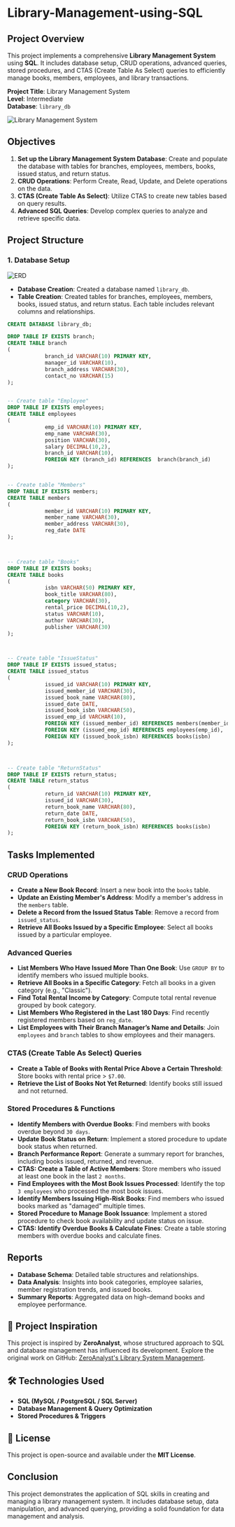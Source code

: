 # Library-Management-using-SQL

## Project Overview
This project implements a comprehensive **Library Management System** using **SQL**. It includes database setup, CRUD operations, advanced queries, stored procedures, and CTAS (Create Table As Select) queries to efficiently manage books, members, employees, and library transactions.

**Project Title**: Library Management System  
**Level**: Intermediate  
**Database**: `library_db`

![Library Management System](https://ps.w.org/library-management-system/assets/banner-1544x500.jpg?rev=3094774)

## Objectives

1. **Set up the Library Management System Database**: Create and populate the database with tables for branches, employees, members, books, issued status, and return status.
2. **CRUD Operations**: Perform Create, Read, Update, and Delete operations on the data.
3. **CTAS (Create Table As Select)**: Utilize CTAS to create new tables based on query results.
4. **Advanced SQL Queries**: Develop complex queries to analyze and retrieve specific data.

## Project Structure

### 1. Database Setup
![ERD](https://github.com/najirh/Library-System-Management---P2/blob/main/library_erd.png)

- **Database Creation**: Created a database named `library_db`.
- **Table Creation**: Created tables for branches, employees, members, books, issued status, and return status. Each table includes relevant columns and relationships.

```sql
CREATE DATABASE library_db;

DROP TABLE IF EXISTS branch;
CREATE TABLE branch
(
            branch_id VARCHAR(10) PRIMARY KEY,
            manager_id VARCHAR(10),
            branch_address VARCHAR(30),
            contact_no VARCHAR(15)
);


-- Create table "Employee"
DROP TABLE IF EXISTS employees;
CREATE TABLE employees
(
            emp_id VARCHAR(10) PRIMARY KEY,
            emp_name VARCHAR(30),
            position VARCHAR(30),
            salary DECIMAL(10,2),
            branch_id VARCHAR(10),
            FOREIGN KEY (branch_id) REFERENCES  branch(branch_id)
);


-- Create table "Members"
DROP TABLE IF EXISTS members;
CREATE TABLE members
(
            member_id VARCHAR(10) PRIMARY KEY,
            member_name VARCHAR(30),
            member_address VARCHAR(30),
            reg_date DATE
);



-- Create table "Books"
DROP TABLE IF EXISTS books;
CREATE TABLE books
(
            isbn VARCHAR(50) PRIMARY KEY,
            book_title VARCHAR(80),
            category VARCHAR(30),
            rental_price DECIMAL(10,2),
            status VARCHAR(10),
            author VARCHAR(30),
            publisher VARCHAR(30)
);



-- Create table "IssueStatus"
DROP TABLE IF EXISTS issued_status;
CREATE TABLE issued_status
(
            issued_id VARCHAR(10) PRIMARY KEY,
            issued_member_id VARCHAR(30),
            issued_book_name VARCHAR(80),
            issued_date DATE,
            issued_book_isbn VARCHAR(50),
            issued_emp_id VARCHAR(10),
            FOREIGN KEY (issued_member_id) REFERENCES members(member_id),
            FOREIGN KEY (issued_emp_id) REFERENCES employees(emp_id),
            FOREIGN KEY (issued_book_isbn) REFERENCES books(isbn) 
);



-- Create table "ReturnStatus"
DROP TABLE IF EXISTS return_status;
CREATE TABLE return_status
(
            return_id VARCHAR(10) PRIMARY KEY,
            issued_id VARCHAR(30),
            return_book_name VARCHAR(80),
            return_date DATE,
            return_book_isbn VARCHAR(50),
            FOREIGN KEY (return_book_isbn) REFERENCES books(isbn)
);

```

## Tasks Implemented

### **CRUD Operations**
- **Create a New Book Record**: Insert a new book into the `books` table.
- **Update an Existing Member's Address**: Modify a member's address in the `members` table.
- **Delete a Record from the Issued Status Table**: Remove a record from `issued_status`.
- **Retrieve All Books Issued by a Specific Employee**: Select all books issued by a particular employee.

### **Advanced Queries**
- **List Members Who Have Issued More Than One Book**: Use `GROUP BY` to identify members who issued multiple books.
- **Retrieve All Books in a Specific Category**: Fetch all books in a given category (e.g., "Classic").
- **Find Total Rental Income by Category**: Compute total rental revenue grouped by book category.
- **List Members Who Registered in the Last 180 Days**: Find recently registered members based on `reg_date`.
- **List Employees with Their Branch Manager’s Name and Details**: Join `employees` and `branch` tables to show employees and their managers.

### **CTAS (Create Table As Select) Queries**
- **Create a Table of Books with Rental Price Above a Certain Threshold**: Store books with rental price > `$7.00`.
- **Retrieve the List of Books Not Yet Returned**: Identify books still issued and not returned.

### **Stored Procedures & Functions**
- **Identify Members with Overdue Books**: Find members with books overdue beyond `30 days`.
- **Update Book Status on Return**: Implement a stored procedure to update book status when returned.
- **Branch Performance Report**: Generate a summary report for branches, including books issued, returned, and revenue.
- **CTAS: Create a Table of Active Members**: Store members who issued at least one book in the last `2 months`.
- **Find Employees with the Most Book Issues Processed**: Identify the top `3 employees` who processed the most book issues.
- **Identify Members Issuing High-Risk Books**: Find members who issued books marked as "damaged" multiple times.
- **Stored Procedure to Manage Book Issuance**: Implement a stored procedure to check book availability and update status on issue.
- **CTAS: Identify Overdue Books & Calculate Fines**: Create a table storing members with overdue books and calculate fines.

## Reports

- **Database Schema**: Detailed table structures and relationships.
- **Data Analysis**: Insights into book categories, employee salaries, member registration trends, and issued books.
- **Summary Reports**: Aggregated data on high-demand books and employee performance.

## 🔗 **Project Inspiration**
This project is inspired by **ZeroAnalyst**, whose structured approach to SQL and database management has influenced its development. Explore the original work on GitHub: [ZeroAnalyst's Library System Management](https://github.com/najirh/Library-System-Management---P2).



## 🛠 **Technologies Used**
- **SQL (MySQL / PostgreSQL / SQL Server)**
- **Database Management & Query Optimization**
- **Stored Procedures & Triggers**

## 📜 **License**
This project is open-source and available under the **MIT License**.


## Conclusion

This project demonstrates the application of SQL skills in creating and managing a library management system. It includes database setup, data manipulation, and advanced querying, providing a solid foundation for data management and analysis.
